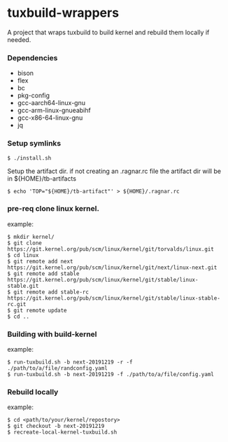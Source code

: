 # tuxbuild-wrappers
A project that wraps tuxbuild to build kernel and rebuild them locally if needed.

### Dependencies
 - bison
 - flex
 - bc
 - pkg-config
 - gcc-aarch64-linux-gnu
 - gcc-arm-linux-gnueabihf
 - gcc-x86-64-linux-gnu
 - jq

### Setup symlinks
```
$ ./install.sh
```

Setup the artifact dir. if not creating an .ragnar.rc file
the artifact dir will be in ${HOME}/tb-artifacts
```
$ echo 'TOP="${HOME}/tb-artifact"' > ${HOME}/.ragnar.rc
```


### pre-req clone linux kernel.
example:
```
$ mkdir kernel/
$ git clone https://git.kernel.org/pub/scm/linux/kernel/git/torvalds/linux.git
$ cd linux
$ git remote add next https://git.kernel.org/pub/scm/linux/kernel/git/next/linux-next.git
$ git remote add stable https://git.kernel.org/pub/scm/linux/kernel/git/stable/linux-stable.git
$ git remote add stable-rc https://git.kernel.org/pub/scm/linux/kernel/git/stable/linux-stable-rc.git
$ git remote update
$ cd ..
```

### Building with build-kernel
example:

```
$ run-tuxbuild.sh -b next-20191219 -r -f ./path/to/a/file/randconfig.yaml
$ run-tuxbuild.sh -b next-20191219 -f ./path/to/a/file/config.yaml
```

### Rebuild locally
example:

```
$ cd <path/to/your/kernel/repostory>
$ git checkout -b next-20191219
$ recreate-local-kernel-tuxbuild.sh
```
